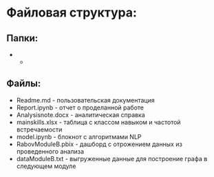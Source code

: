 # Файловая структура:
## Папки: 
- -
## Файлы: 
- Readme.md - пользовательская документация
- Report.ipynb - отчет о проделанной работе
- Analysisnote.docx - аналитическая справка
- mainskills.xlsx - таблица с классом навыком и частотой встречаемости
- model.ipynb - блокнот с алгоритмами NLP 
- RabovModuleB.pbix - дашборд с отрожением данных из проведенного анализа
- dataModuleB.txt - выгруженные данные для построение графа в следующем модуле